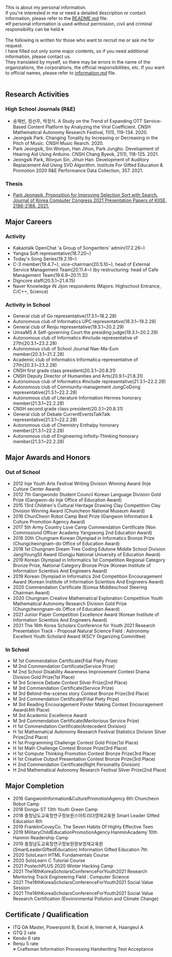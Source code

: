 This is about my personal information.<br>
If you're interested in me or need a detailed description or contact information, please refer to the [README.md](README.md) file.<br>
※If personal information is used without permission, civil and criminal responsibility can be held.※<br><br>
The following is written for those who want to recruit me or ask me for request.<br>
I have filled out only some major contents, so if you need additional information, please contact us.
<br>
They translated by myself, so there may be errors in the name of the organizations, the corporations, the official responsibilities, etc. If you want to official names, please refer to [information.md](information.md) file.<br><br>

## Research Activities
### High School Journals (R&E)
* 송채빈, 정선주, 박정식. A Study on the Trend of Expanding OTT Service-Based 
Content Platform by Analyzing the Viral Coefficient. CNSH Mathematical Autonomy Research Festival, 11(1), 119-134. 2020.
* Jeongsik Park. Changing Tonality by Increasing or Decreasing in the Pitch of Music. CNSH Music Rearch. 2020.
* Park Jeongsik, Sin Wonjun, Han Jihun, Park Jungho. Development of Hearing Aid Using Arduino. CNSH Chang Byeok, 21(1), 118-125. 2021.
* Jeongsik Park, Wonjun Sin, Jihun Han. Development of Auditory Replacement Aid Using SVD Algorithm. Institute For Gifted Education & Promotion 2020 R&E Performance Data Collection, 357. 2021.
### Thesis
* [Park Jeongsik. Proposition for Improving Selection Sort with Search. Journal of Korea Computer Congress 2021 Presentation Papers of KIISE, 2186-2188. 2021.](https://www.dbpia.co.kr/journal/articleDetail?nodeId=NODE10583574)

## Major Careers

### Activity
* Kakaotalk OpenChat 'a Group of Songwriters' admin(17.2.26~)
* Yangsa Soft representative(18.7.20~)
* Today's Song Series(19.2.19~)
* C-3 member(19.4.7~), vice-chairman(20.5.10~), head of External Service Management Team(20.11.4~) (by restructuring: head of Cafe Management Team(19.6.9~20.11.3))
* Digncore staff(20.5.1~21.4.15)
* Naver Knowledge iN Jijon respondents (Majors: Highschool Entrance, C/C++, Science)
### Activity in School
* General club of Go representative(17.3.1~18.2.28)
* Autonomous club of Informatics UPC representative(18.3.1~19.2.28)
* General club of Renju representative(19.3.1~20.2.29)
* UmsaMS A Self-governing Court the presiding judge(19.3.1~20.2.29)
* Autonomous club of Informatics #include representative of 27th(20.3.1~23.2.28)
* Autonomous club of School Journal Nae-Ma-Eum member(20.3.1~21.2.28)
* Academic club of Informatics Informatica representative of 27th(20.3.1~23.2.28)
* CNSH first grade class president(20.3.1~20.8.31)
* CNSH Deputy Director of Humanities and Arts(20.9.1~21.8.31)
* Autonomous club of Informatics #include representative(21.3.1~22.2.28)
* Autonomous club of Community-management JungCoDong representative(21.3.1~22.2.28)
* Autonomous club of Literature Information Hermes honorary member(21.3.1~22.2.28)
* CNSH second grade class president(20.3.1~20.8.31)
* General club of Debate CurrentEventsTalkTalk representative(21.3.1~22.2.28)
* Autonomous club of Chemistry Enthalpy honorary member(21.3.1~22.2.28)
* Autonomous club of Engineering Infinity-Thinking honorary member(21.3.1~22.2.28)


## Major Awards and Honors

### Out of School
* 2012 Inje Youth Arts Festival Writing Division Winning Award (Inje Culture Center Award)
* 2012 7th Gangwondo Student Council Korean Language Division Gold Prize (Gangwon-do Inje Office of Education Award)
* 2015 13rd Children's Cultural Heritage Drawing Clay Competition Clay Division Winning Award (Chuncheon National Museum Award)
* 2016 ChunCheon Robot Camp Best Prize (Gangwon Information & Culture Promotion Agency Award)
* 2017 5th Army Country Love Camp Commendation Certificate (Non Commissiond Officer Academy Yangseong 2nd Education Award)
* 2018 20th Chungnam Korean Olympiad in Informatics Bronze Prize (Chungcheongnam-do Office of Education Award)
* 2018 1st Chungnam Dream Tree Coding Edutone Middle School Division JangYoungSil Award (Gongju National University of Education Award)
* 2019 Korean Olympiad in Informatics 1st Competition Regional Category Bronze Prize, National Category Bronze Prize (Korean Institute of Information Scientisis And Engineers Award)
* 2019 Korean Olympiad in Informatics 2nd Competition Encouragement Award (Korean Institute of Information Scientisis And Engineers Award)
* 2020 Commendation Certificate (Eomsa Middleschool Steering Chairman Award)
* 2020 Chungnam Creative Mathematical Exploration Competition Youth Mathematical Autonomy Research Division Gold Prize (Chungcheongnam-do Office of Education Award)
* 2021 Junior Paper Competition Excellence Award (Korean Institute of Information Scientisis And Engineers Award)
* 2021 The 16th Korea Scholars Conference for Youth 2021 Research Presentation Track - Proposal Natural Science Field : Astronomy Excellent Youth Scholard Award (KSCY Organizing Committee)

### In School
* M 1st Commendation Certificate(Filial Piety Prize)
* M 2nd Commendation Certificate(Service Prize)
* M 2nd School Disability Awareness Improvement Contest Drama Division Gold Prize(1st Place)
* M 3rd Science Debate Contest Silver Prize(2nd Place)
* M 3rd Commendation Certificate(Service Prize)
* M 3rd Behind-the-scenes story Contest Bronze Prize(3rd Place)
* M 3rd Commendation Certificate(Filial Piety Prize)
* M 3rd Reading Encouragement Poster Making Contest Encouragement Award(4th Place)
* M 3rd Academic Excellence Award
* M 3rd Commendation Certificate(Meritorious Service Prize)
* H 1st Commendation Certificate(Antecedent Division)
* H 1st Mathematical Autonomy Research Festival Statistics Division Silver Prize(2nd Place)
* H 1st Programming Challenge Contest Gold Prize(1st Place)
* H 1st Math Challenge Contest Bronze Prize(3rd Place)
* H 1st Compute Thinking Promotion Contest Bronze Prize(3rd Place)
* H 1st Creative Output Presentation Contest Bronze Prize(3rd Place)
* H 2nd Commendation Certificate(Right Personality Division)
* H 2nd Mathematical Autonomy Research Festival Silver Prize(2nd Place)

## Major Completion
* 2016 GangwonInformation&CulturePromotionAgency 6th Chuncheon Robot Camp
* 2018 Donga-ST 13th Youth Green Camp
* 2018 충청남도교육청연구정보원스마트리더영재교육원 Smart Leader Gifted Education 6th
* 2019 FranklinCoveyCo. The Seven Habits Of Highly Effective Teen
* 2019 MilitaryChildEducationPromotionAgency·HanminAcademy 10th Hanmin Readership Camp
* 2019 충청남도교육청연구정보원정보영재교육원(SmartLeaderGiftedEducation) Information Gifted Education 7th
* 2020 SoloLearn HTML Fundamentals Course
* 2020 SoloLearn C Tutorial Course
* 2021 PostechPLUS 2020 Winter Hacking Camp
* 2021 The16thKoreaScholarsConferenceForYouth2021 Research Mentoring Track Engineering Field : Computer Science
* 2021 The16thKoreaScholarsConferenceForYouth2021 Social Value Session
* 2021 The16thKoreaScholarsConferenceForYouth2021 Social Value Research Certification (Environmental Pollution and Climate Change)

## Certificate / Qualification
* ITQ OA Master, Powerpoint B, Excel A, Internet A, Haangeul A
* GTQ 2 rate
* Kendo 6 rate
* Renju 5 rate
<br>※ Craftsman Information Processing Handwriting Test Acceptance
